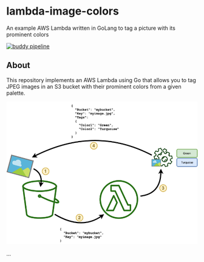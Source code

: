 # lambda-image-colors

An example AWS Lambda written in GoLang to tag a picture with its prominent colors

[![buddy pipeline](https://app.buddy.works/lucianomammino/lambda-image-colors/pipelines/pipeline/184112/badge.svg?token=c36f5f6c44fbf89b0e46f07e81533fc6015dd8a58c666de0e8c2c7c9e4bc73c3 "buddy pipeline")](https://app.buddy.works/lucianomammino/lambda-image-colors/pipelines/pipeline/184112)

## About

This repository implements an AWS Lambda using Go that allows you to tag JPEG images in an S3 bucket with their prominent colors from a given palette.

![Lambda trigger schema](/images/lambda-trigger.png)

...
